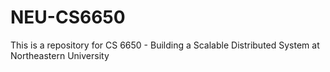 # NEU-CS6650
This is a repository for CS 6650 - Building a Scalable Distributed System at Northeastern University
